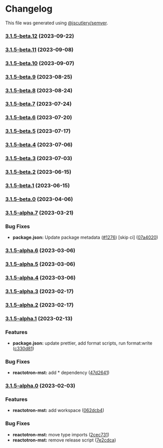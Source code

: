 # Changelog

This file was generated using [@jscutlery/semver](https://github.com/jscutlery/semver).

### [3.1.5-beta.12](https://github.com/infinitered/reactotron/compare/reactotron-mst@3.1.5-beta.11...reactotron-mst@3.1.5-beta.12) (2023-09-22)

### [3.1.5-beta.11](https://github.com/infinitered/reactotron/compare/reactotron-mst@3.1.5-beta.10...reactotron-mst@3.1.5-beta.11) (2023-09-08)

### [3.1.5-beta.10](https://github.com/infinitered/reactotron/compare/reactotron-mst@3.1.5-beta.9...reactotron-mst@3.1.5-beta.10) (2023-09-07)

### [3.1.5-beta.9](https://github.com/infinitered/reactotron/compare/reactotron-mst@3.1.5-beta.8...reactotron-mst@3.1.5-beta.9) (2023-08-25)

### [3.1.5-beta.8](https://github.com/infinitered/reactotron/compare/reactotron-mst@3.1.5-beta.7...reactotron-mst@3.1.5-beta.8) (2023-08-24)

### [3.1.5-beta.7](https://github.com/infinitered/reactotron/compare/reactotron-mst@3.1.5-beta.6...reactotron-mst@3.1.5-beta.7) (2023-07-24)

### [3.1.5-beta.6](https://github.com/infinitered/reactotron/compare/reactotron-mst@3.1.5-beta.5...reactotron-mst@3.1.5-beta.6) (2023-07-20)

### [3.1.5-beta.5](https://github.com/infinitered/reactotron/compare/reactotron-mst@3.1.5-beta.4...reactotron-mst@3.1.5-beta.5) (2023-07-17)

### [3.1.5-beta.4](https://github.com/infinitered/reactotron/compare/reactotron-mst@3.1.5-beta.3...reactotron-mst@3.1.5-beta.4) (2023-07-06)

### [3.1.5-beta.3](https://github.com/infinitered/reactotron/compare/reactotron-mst@3.1.5-beta.2...reactotron-mst@3.1.5-beta.3) (2023-07-03)

### [3.1.5-beta.2](https://github.com/infinitered/reactotron/compare/reactotron-mst@3.1.5-beta.1...reactotron-mst@3.1.5-beta.2) (2023-06-15)

### [3.1.5-beta.1](https://github.com/infinitered/reactotron/compare/reactotron-mst@3.1.5-beta.0...reactotron-mst@3.1.5-beta.1) (2023-06-15)

### [3.1.5-beta.0](https://github.com/infinitered/reactotron/compare/reactotron-mst@3.1.5-alpha.7...reactotron-mst@3.1.5-beta.0) (2023-04-06)

### [3.1.5-alpha.7](https://github.com/infinitered/reactotron/compare/reactotron-mst@3.1.5-alpha.6...reactotron-mst@3.1.5-alpha.7) (2023-03-21)


### Bug Fixes

* **package.json:** Update package metadata ([#1276](https://github.com/infinitered/reactotron/issues/1276)) [skip ci] ([07a4020](https://github.com/infinitered/reactotron/commit/07a4020bf528de100a9191bd92a92d835d5ccaa7))

### [3.1.5-alpha.6](https://github.com/infinitered/reactotron/compare/reactotron-mst@3.1.5-alpha.5...reactotron-mst@3.1.5-alpha.6) (2023-03-06)

### [3.1.5-alpha.5](https://github.com/infinitered/reactotron/compare/reactotron-mst@3.1.5-alpha.4...reactotron-mst@3.1.5-alpha.5) (2023-03-06)

### [3.1.5-alpha.4](https://github.com/infinitered/reactotron/compare/reactotron-mst@3.1.5-alpha.3...reactotron-mst@3.1.5-alpha.4) (2023-03-06)

### [3.1.5-alpha.3](https://github.com/infinitered/reactotron/compare/reactotron-mst@3.1.5-alpha.2...reactotron-mst@3.1.5-alpha.3) (2023-02-17)

### [3.1.5-alpha.2](https://github.com/infinitered/reactotron/compare/reactotron-mst@3.1.5-alpha.1...reactotron-mst@3.1.5-alpha.2) (2023-02-17)

### [3.1.5-alpha.1](https://github.com/infinitered/reactotron/compare/reactotron-mst@3.1.5-alpha.0...reactotron-mst@3.1.5-alpha.1) (2023-02-13)


### Features

* **package.json:** update prettier, add format scripts, run format:write ([c330d81](https://github.com/infinitered/reactotron/commit/c330d81426c3f6f371a29a8a00ba9d1d6ce2d97a))


### Bug Fixes

* **reactotron-mst:** add * dependency ([47d2641](https://github.com/infinitered/reactotron/commit/47d26419fe2993cf1e1a1e74002e223d8c4181ca))

### [3.1.5-alpha.0](https://github.com/infinitered/reactotron/compare/reactotron-mst@3.1.4...reactotron-mst@3.1.5-alpha.0) (2023-02-03)


### Features

* **reactotron-mst:** add workspace ([062dcb4](https://github.com/infinitered/reactotron/commit/062dcb4d29628a7f8b1dbb83ef4468773415608e))


### Bug Fixes

* **reactotron-mst:** move type imports ([2cec731](https://github.com/infinitered/reactotron/commit/2cec73174c5cc97b9582e92f1e743dc76be3cd98))
* **reactotron-mst:** remove release script ([7e2cdca](https://github.com/infinitered/reactotron/commit/7e2cdca0619b737e77df2ddd9aac315d9003299b))
